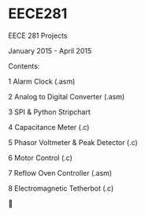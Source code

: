 # EECE281
EECE 281 Projects

January 2015 - April 2015


Contents:

1 Alarm Clock (.asm)

2 Analog to Digital Converter (.asm)

3 SPI & Python Stripchart

4 Capacitance Meter (.c)

5 Phasor Voltmeter & Peak Detector (.c)

6 Motor Control (.c)

7 Reflow Oven Controller (.asm)

8 Electromagnetic Tetherbot (.c)

:pizza:
